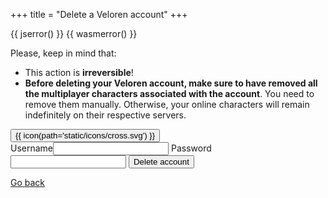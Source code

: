 +++
title = "Delete a Veloren account"
+++

<div class="account">
  {{ jserror() }}
  {{ wasmerror() }}
  <p>Please, keep in mind that:</p>
  <ul>
    <li>This action is <b>irreversible</b>!</li>
    <li><b>Before deleting your Veloren account, make sure to have removed all the multiplayer characters associated with the account</b>. You need to remove them manually. Otherwise, your online characters will remain indefinitely on their respective servers.</li>
  </ul>
  <form onsubmit="window.postToBackendDeleteAccount(event)">
    <div id="alertbox" class="alertbox">
      <span id="alerttext" class="alerttext"></span>
      <button type="button" class="closebtn" onclick="window.closeAlert();">{{ icon(path='static/icons/cross.svg') }}</button>
    </div>
    <label>Username<input type="text" required name="username"></label>
    <label>Password<input type="password" required name="password"></label>
    <button type="submit" class="button-delete">Delete account</button>
  </form>
  <a id="go-back" href="/account/create-account">Go back</a>
</div>

